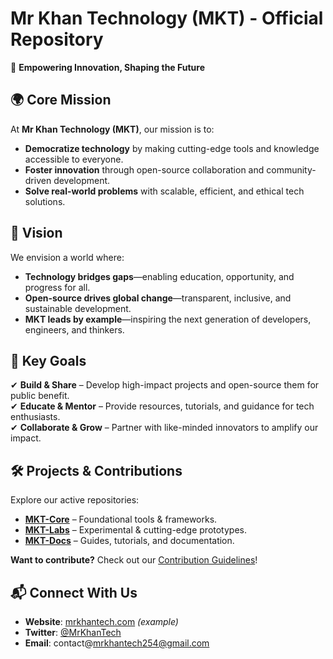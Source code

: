 # **Mr Khan Technology (MKT) - Official Repository**  
🚀 **Empowering Innovation, Shaping the Future**  

## **🌍 Core Mission**  
At **Mr Khan Technology (MKT)**, our mission is to:  
- **Democratize technology** by making cutting-edge tools and knowledge accessible to everyone.  
- **Foster innovation** through open-source collaboration and community-driven development.  
- **Solve real-world problems** with scalable, efficient, and ethical tech solutions.  

## **🔮 Vision**  
We envision a world where:  
- **Technology bridges gaps**—enabling education, opportunity, and progress for all.  
- **Open-source drives global change**—transparent, inclusive, and sustainable development.  
- **MKT leads by example**—inspiring the next generation of developers, engineers, and thinkers.  

## **🎯 Key Goals**  
✔ **Build & Share** – Develop high-impact projects and open-source them for public benefit.  
✔ **Educate & Mentor** – Provide resources, tutorials, and guidance for tech enthusiasts.  
✔ **Collaborate & Grow** – Partner with like-minded innovators to amplify our impact.  

## **🛠️ Projects & Contributions**  
Explore our active repositories:  
- **[MKT-Core](https://github.com/...)** – Foundational tools & frameworks.  
- **[MKT-Labs](https://github.com/...)** – Experimental & cutting-edge prototypes.  
- **[MKT-Docs](https://github.com/...)** – Guides, tutorials, and documentation.  

**Want to contribute?** Check out our [Contribution Guidelines](CONTRIBUTING.md)!  

## **📬 Connect With Us**  
- **Website**: [mrkhantech.com](https://...) *(example)*  
- **Twitter**: [@MrKhanTech](https://twitter.com/...)  
- **Email**: contact@mrkhantech254@gmail.com 

